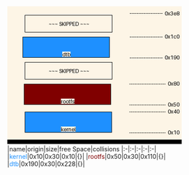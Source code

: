 ![memory map diagram](tests.test_docs_normal_cropped.png)
|name|origin|size|free Space|collisions
|:-|:-|:-|:-|:-|
|<span style='color:dodgerblue'>kernel</span>|0x10|0x30|0x10|{}|
|<span style='color:maroon'>rootfs</span>|0x50|0x30|0x110|{}|
|<span style='color:dodgerblue'>dtb</span>|0x190|0x30|0x228|{}|
